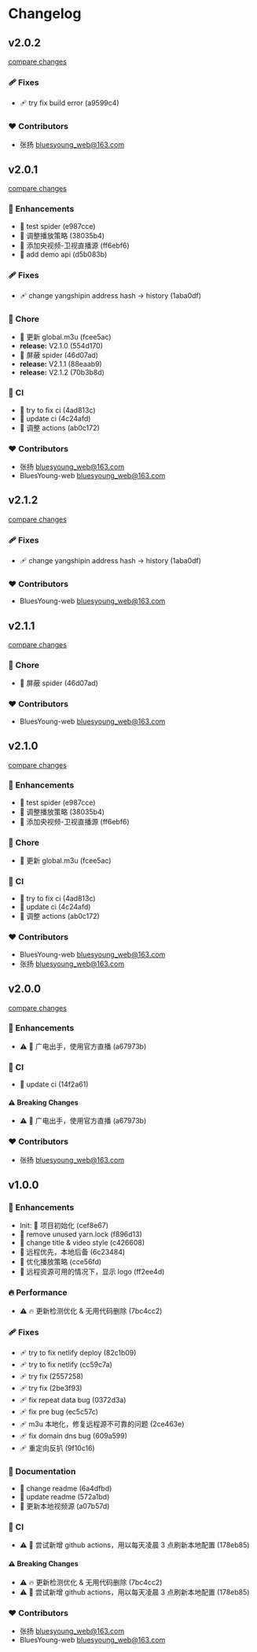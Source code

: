 # Changelog


## v2.0.2

[compare changes](https://gitee.com/BluesYoung-web/young-live-website/compare/v2.0.1...v2.0.2)

### 🩹 Fixes

- 🩹 try fix build error (a9599c4)

### ❤️ Contributors

- 张扬 <bluesyoung_web@163.com>

## v2.0.1

[compare changes](https://gitee.com/BluesYoung-web/young-live-website/compare/v2.0.0...v2.0.1)

### 🚀 Enhancements

- 🚀 test spider (e987cce)
- 🚀 调整播放策略 (38035b4)
- 🚀 添加央视频-卫视直播源 (ff6ebf6)
- 🚀 add demo api (d5b083b)

### 🩹 Fixes

- 🩹 change yangshipin address hash -> history (1aba0df)

### 🏡 Chore

- 🏡 更新 global.m3u (fcee5ac)
- **release:** V2.1.0 (554d170)
- 🏡 屏蔽 spider (46d07ad)
- **release:** V2.1.1 (88eaab9)
- **release:** V2.1.2 (70b3b8d)

### 🤖 CI

- 🤖 try to fix ci (4ad813c)
- 🤖 update ci (4c24afd)
- 🤖 调整 actions (ab0c172)

### ❤️ Contributors

- 张扬 <bluesyoung_web@163.com>
- BluesYoung-web <bluesyoung_web@163.com>

## v2.1.2

[compare changes](https://gitee.com/BluesYoung-web/young-live-website/compare/v2.1.1...v2.1.2)

### 🩹 Fixes

- 🩹 change yangshipin address hash -> history (1aba0df)

### ❤️ Contributors

- BluesYoung-web <bluesyoung_web@163.com>

## v2.1.1

[compare changes](https://gitee.com/BluesYoung-web/young-live-website/compare/v2.1.0...v2.1.1)

### 🏡 Chore

- 🏡 屏蔽 spider (46d07ad)

### ❤️ Contributors

- BluesYoung-web <bluesyoung_web@163.com>

## v2.1.0

[compare changes](https://gitee.com/BluesYoung-web/young-live-website/compare/v2.0.0...v2.1.0)

### 🚀 Enhancements

- 🚀 test spider (e987cce)
- 🚀 调整播放策略 (38035b4)
- 🚀 添加央视频-卫视直播源 (ff6ebf6)

### 🏡 Chore

- 🏡 更新 global.m3u (fcee5ac)

### 🤖 CI

- 🤖 try to fix ci (4ad813c)
- 🤖 update ci (4c24afd)
- 🤖 调整 actions (ab0c172)

### ❤️ Contributors

- BluesYoung-web <bluesyoung_web@163.com>
- 张扬 <bluesyoung_web@163.com>

## v2.0.0

[compare changes](https://gitee.com/BluesYoung-web/young-live-website/compare/v1.0.0...v2.0.0)

### 🚀 Enhancements

- ⚠️  🚀 广电出手，使用官方直播 (a67973b)

### 🤖 CI

- 🤖 update ci (14f2a61)

#### ⚠️ Breaking Changes

- ⚠️  🚀 广电出手，使用官方直播 (a67973b)

### ❤️ Contributors

- 张扬 <bluesyoung_web@163.com>

## v1.0.0


### 🚀 Enhancements

- Init: 🎉  项目初始化 (cef8e67)
- 🚀 remove unused yarn.lock (f896d13)
- 🚀 change title & video style (c426608)
- 🚀 远程优先，本地后备 (6c23484)
- 🚀 优化播放策略 (cce56fd)
- 🚀 远程资源可用的情况下，显示 logo (ff2ee4d)

### 🔥 Performance

- ⚠️  🔥 更新检测优化 & 无用代码删除 (7bc4cc2)

### 🩹 Fixes

- 🩹 try to fix netlify deploy (82c1b09)
- 🩹 try to fix netlify (cc59c7a)
- 🩹 try fix (2557258)
- 🩹 try fix (2be3f93)
- 🩹 fix repeat data bug (0372d3a)
- 🩹 fix pre bug (ec5c57c)
- 🩹 m3u 本地化，修复远程源不可靠的问题 (2ce463e)
- 🩹 fix domain dns bug (609a599)
- 🩹 重定向反扒 (9f10c16)

### 📖 Documentation

- 📖 change readme (6a4dfbd)
- 📖 update readme (572a1bd)
- 📖 更新本地视频源 (a07b57d)

### 🤖 CI

- ⚠️  🤖 尝试新增 github actions，用以每天凌晨 3 点刷新本地配置 (178eb85)

#### ⚠️ Breaking Changes

- ⚠️  🔥 更新检测优化 & 无用代码删除 (7bc4cc2)
- ⚠️  🤖 尝试新增 github actions，用以每天凌晨 3 点刷新本地配置 (178eb85)

### ❤️ Contributors

- 张扬 <bluesyoung_web@163.com>
- BluesYoung-web <bluesyoung_web@163.com>

